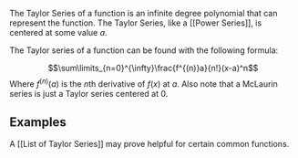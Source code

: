 The Taylor Series of a function is an infinite degree polynomial that can represent the function. The Taylor Series, like a [[Power Series]], is centered at some value $a$. 

The Taylor series of a function can be found with the following formula:

$$\sum\limits_{n=0}^{\infty}\frac{f^{(n)}a}{n!}(x-a)^n$$
Where $f^{(n)}(a)$ is the $n$th derivative of $f(x)$ at $a$. 
Also note that a McLaurin series is just a Taylor series centered at 0.
## Examples
A [[List of Taylor Series]] may prove helpful for certain common functions.
